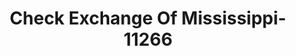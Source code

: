 ---
f_zip-code: 39577
f_state-code: MS
title: Check Exchange Of Mississippi-11266
f_phone: 601-928-1569
f_city-only: Wiggins
f_address: 726 Magnolia Dr S Wiggins
f_location-unique-id: '11266'
slug: check-exchange-of-mississippi-11266
updated-on: '2024-05-30T13:46:58.046Z'
created-on: '2024-05-30T13:36:59.803Z'
published-on: '2024-05-30T13:54:32.469Z'
f_city-state: cms/city/wiggins-ms.md
f_company: cms/company/check-exchange-of-mississippi.md
f_state: cms/state/mississippi.md
layout: '[payday-loan].html'
tags: payday-loan
---
